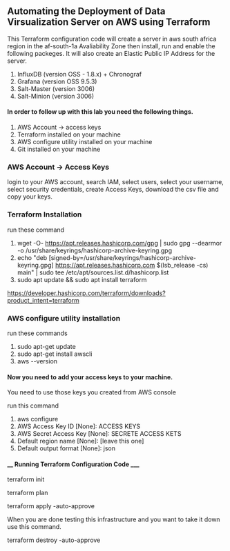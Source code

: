 ## Automating the Deployment of Data Virsualization Server on AWS using Terraform

This Terraform configuration code will create a server in aws south africa region in the af-south-1a Avaliability Zone then install, run and enable the following packeges. It will also create an Elastic Public IP Address for the server.

1. InfluxDB (version OSS - 1.8.x) + Chronograf
2. Grafana (version OSS 9.5.3)
3. Salt-Master (version 3006)
4. Salt-Minion (version 3006)

#### In order to follow up with this lab you need the following things.

1. AWS Account -> access keys
2. Terraform installed on your machine
3. AWS configure utility installed on your machine
4. Git installed on your machine

### AWS Account -> Access Keys

login to your AWS account, search IAM, select users, select your username, select security credentials, create Access Keys, download the csv file and copy your keys.

### Terraform Installation

run these command

1. wget -O- https://apt.releases.hashicorp.com/gpg | sudo gpg --dearmor -o /usr/share/keyrings/hashicorp-archive-keyring.gpg
2. echo "deb [signed-by=/usr/share/keyrings/hashicorp-archive-keyring.gpg] https://apt.releases.hashicorp.com $(lsb_release -cs) main" | sudo tee /etc/apt/sources.list.d/hashicorp.list
3. sudo apt update && sudo apt install terraform

https://developer.hashicorp.com/terraform/downloads?product_intent=terraform

### AWS configure utility installation

run these commands

1. sudo apt-get update
2. sudo apt-get install awscli
3. aws --version

#### Now you need to add your access keys to your machine.

You need to use those keys you created from AWS console

run this command

1. aws configure
2. AWS Access Key ID [None]: ACCESS KEYS
3. AWS Secret Access Key [None]: SECRETE ACCESS KETS
4. Default region name [None]: [leave this one]
5. Default output format [None]: json

#### **\_\_** Running Terraform Configuration Code **\_\_\_**

terraform init

terraform plan

terraform apply -auto-approve

When you are done testing this infrastructure and you want to take it down use this command.

terraform destroy -auto-approve
